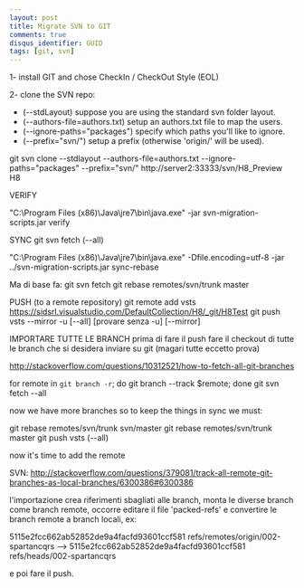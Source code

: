 ```yaml
---
layout: post
title: Migrate SVN to GIT
comments: true
disqus_identifier: GUID
tags: [git, svn]
---
```


1- install GIT and chose CheckIn / CheckOut Style (EOL)

2- clone the SVN repo:

- (--stdLayout) suppose you are using the standard svn folder layout.
- (--authors-file=authors.txt) setup an authors.txt file to map the users.
- (--ignore-paths="packages") specify which paths you'll like to ignore. 
- (--prefix="svn/") setup a prefix (otherwise 'origin/' will be used).

git svn clone --stdlayout --authors-file=authors.txt --ignore-paths="packages" --prefix="svn/" http://server2:33333/svn/H8_Preview H8

VERIFY

"C:\Program Files (x86)\Java\jre7\bin\java.exe" -jar svn-migration-scripts.jar verify

SYNC
git svn fetch (--all)

"C:\Program Files (x86)\Java\jre7\bin\java.exe" -Dfile.encoding=utf-8 -jar ../svn-migration-scripts.jar sync-rebase

Ma di base fa:
git svn fetch
git rebase remotes/svn/trunk master

PUSH (to a remote repository)
git remote add vsts https://sidsrl.visualstudio.com/DefaultCollection/H8/_git/H8Test
git push vsts --mirror -u [--all] [provare senza -u] [--mirror]

IMPORTARE TUTTE LE BRANCH
prima di fare il push fare il checkout di tutte le branch che si desidera inviare su git (magari tutte eccetto prova)

http://stackoverflow.com/questions/10312521/how-to-fetch-all-git-branches

for remote in `git branch -r`; do git branch --track $remote; done
git svn fetch --all

now we have more branches so to keep the things in sync we must:

git rebase remotes/svn/trunk svn/master
git rebase remotes/svn/trunk master
git push vsts (--all)

now it's time to add the remote








SVN:
http://stackoverflow.com/questions/379081/track-all-remote-git-branches-as-local-branches/6300386#6300386

l'importazione crea riferimenti sbagliati alle branch, monta le diverse branch come branch remote, occorre editare il file
'packed-refs' e convertire le branch remote a branch locali, ex:

5115e2fcc662ab52852de9a4facfd93601ccf581 refs/remotes/origin/002-spartancqrs --> 5115e2fcc662ab52852de9a4facfd93601ccf581 refs/heads/002-spartancqrs

e poi fare il push.





